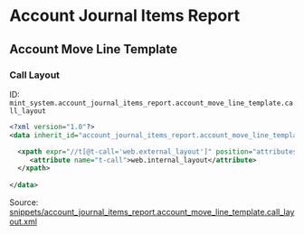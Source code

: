 # Account Journal Items Report
## Account Move Line Template  
### Call Layout  
ID: `mint_system.account_journal_items_report.account_move_line_template.call_layout`  
```xml
<?xml version="1.0"?>
<data inherit_id="account_journal_items_report.account_move_line_template" priority="50">

  <xpath expr="//t[@t-call='web.external_layout']" position="attributes">
     <attribute name="t-call">web.internal_layout</attribute> 
  </xpath>
 
</data>
```
Source: [snippets/account_journal_items_report.account_move_line_template.call_layout.xml](https://github.com/Mint-System/Odoo-Build/tree/16.0/snippets/account_journal_items_report.account_move_line_template.call_layout.xml)

